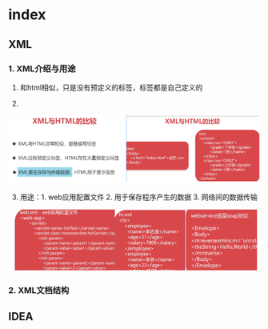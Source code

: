 # index

## XML

### 1. XML介绍与用途

1. 和html相似，只是没有预定义的标签，标签都是自己定义的

2.  

![](.gitbook/assets/image%20%283%29.png)

3. 用途：1. web应用配置文件  2. 用于保存程序产生的数据  3. 网络间的数据传输

![](.gitbook/assets/image%20%282%29.png)

### 2. XML文档结构



## IDEA

